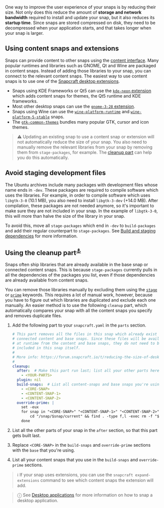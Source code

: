 One way to improve the user experience of your snaps is by reducing their size. Not only does this reduce the amount of **storage and network bandwidth** required to install and update your snap, but it also reduces its **startup time**. Since snaps are stored compressed on disk, they need to be decompressed when your application starts, and that takes longer when your snap is larger.

## Using content snaps and extensions

Snaps can provide content to other snaps using the [content interface](https://forum.snapcraft.io/t/the-content-interface/1074). Many popular runtimes and libraries such as GNOME, Qt and Wine are packaged in content snaps. Instead of adding those libraries to your snap, you can connect to the relevant content snaps. The easiest way to use content snaps is to use one of the [Snapcraft desktop extensions](/t/snapcraft-extensions/13486).

* Snaps using KDE Frameworks or Qt5 can use the [`kde-neon` extension](/t/the-kde-neon-extension/13752) which adds content snaps for themes, the Qt5 runtime and KDE frameworks.
* Most other desktop snaps can use the [`gnome-3-28` extension](/t/the-gnome-3-28-extension/13485).
* Snaps using Wine can use the [`wine-platform-runtime`](https://snapcraft.io/wine-platform-runtime) and [`wine-platform-5-stable`](https://snapcraft.io/wine-platform-5-stable) snaps.
* The [`gtk-common-themes`](/t/how-to-use-the-system-gtk-theme-via-the-gtk-common-themes-snap/6235) bundles many popular GTK, cursor and icon themes.

> ⚠ Updating an existing snap to use a content snap or extension will not automatically reduce the size of your snap. You also need to manually remove the relevant libraries from your snap by removing them from `stage-packages`, for example. The [cleanup part]() can help you do this automatically.

## Avoid staging development files

The Ubuntu archives include many packages with development files whose name ends in `-dev`. These packages are required to compile software which uses the libraries. For example, in order to compile software which uses `libgtk-3-0` (10.1 MB), you also need to install `libgtk-3-dev` (+14.0 MB). After compilation, these packages are not needed anymore, so it's important to make sure they are not included in your snap. In the example of `libgtk-3-0`, this will more than halve the size of the library in your snap.

To avoid this, move all `stage-packages` which end in `-dev` to `build-packages` and add their regular counterpart to `stage-packages`. See [Build and staging dependencies](https://snapcraft.io/docs/build-and-staging-dependencies) for more information.

<h2 id="heading--cleanup-part">Using the cleanup part<sup><a href=#heading--cleanup-part>⚓</a></sup></h2>

Snaps often ship libraries that are already available in the base snap or connected content snaps. This is because `stage-packages` currently pulls in all the dependencies of the packages you list, even if those dependencies are already available from content snaps.

You can remove those libraries manually by excluding them using the [`stage`]() or [`prime`]() keywords. This requires a lot of manual work, however, because you have to figure out which libraries are duplicated and exclude each one manually. An easier method is to use the following `cleanup` part, which automatically compares your snap with all the content snaps you specify and removes duplicate files.

1. Add the following part to your `snapcraft.yaml` in the `parts` section.

    ```yaml
    # This part removes all the files in this snap which already exist in
    # connected content and base snaps. Since these files will be available
    # at runtime from the content and base snaps, they do not need to be
    # included in this snap itself.
    #
    # More info: https://forum.snapcraft.io/t/reducing-the-size-of-desktop-snaps/17280#heading--cleanup-part
    #
    cleanup:
      after:  # Make this part run last; list all your other parts here
        - <YOUR-PARTS>
      plugin: nil
      build-snaps:  # List all content-snaps and base snaps you're using here
        - <CORE-SNAP>
        - <CONTENT-SNAP-1>
        - <CONTENT-SNAP-2>
      override-prime: |
        set -eux
        for snap in "<CORE-SNAP>" "<CONTENT-SNAP-1>" "<CONTENT-SNAP-2>"; do  # List all content-snaps and base snaps you're using here
            cd "/snap/$snap/current" && find . -type f,l -exec rm -f "$SNAPCRAFT_PRIME/{}" \;
        done
    ```

1. List all the other parts of your snap in the `after` section, so that this part gets built last.
1. Replace `<CORE-SNAP>` in the `build-snaps` and `override-prime` sections with the `base` that you're using.
1. List all your content snaps that you use in the `build-snaps` and `override-prime` sections.

> ℹ If your snap uses extensions, you can use the `snapcraft expand-extensions` command to see which content snaps the extension will add.

> ⓘ See [Desktop applications](/t/desktop-applications/13034) for more information on how to snap a desktop application.